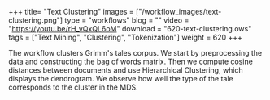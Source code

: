 +++
title= "Text Clustering"
images =  ["/workflow_images/text-clustering.png"]
type = "workflows"
blog =  ""
video = "https://youtu.be/rH_vQxQL6oM"
download = "620-text-clustering.ows"
tags = ["Text Mining", "Clustering", "Tokenization"]
weight = 620
+++

The workflow clusters Grimm's tales corpus. We start by preprocessing the data and constructing the bag of words matrix. Then we compute cosine distances between documents and use Hierarchical Clustering, which displays the dendrogram. We observe how well the type of the tale corresponds to the cluster in the MDS.
